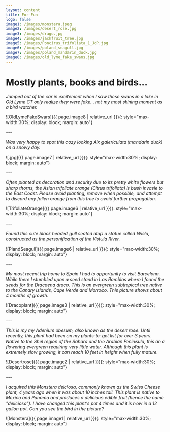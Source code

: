 ```yaml
---
layout: content
title: For-Fun
logo: false
image1: /images/monstera.jpeg
image2: /images/desert_rose.jpg
image3: /images/drago.jpg
image4: /images/jackfruit_tree.jpg
image5: /images/Poncirus_trifoliata_1_JdP.jpg
image6: /images/poland_seagull.jpg
image7: /images/poland_mandarin_duck.jpg
image8: /images/old_lyme_fake_swans.jpg
---
```


<h1>Mostly plants, books and birds...</h1>


*Jumped out of the car in excitement when I saw these swans in a lake in Old Lyme CT only realize they were fake... not my most shining moment as a bird watcher.*

![OldLymeFakeSwars]({{ page.image8 | relative_url }}){: style="max-width:30%; display: block; margin: auto"}

*---*


*Was very happy to spot this cozy looking Aix galericulata (mandarin duck) on a snowy day.*

![.jpg]({{ page.image7 | relative_url }}){: style="max-width:30%; display: block; margin: auto"}

*---*


*Often planted as decoration and security due to its pretty white flowers but sharp thorns, the Asian trifoliate orange (Citrus trifoliata) is bush invasie to the East Coast. Please avoid planting, remove when possible, and attempt to discard any fallen orange from this tree to avoid further propagation.*

![TrifoliateOrange]({{ page.image6 | relative_url }}){: style="max-width:30%; display: block; margin: auto"}

*---*


*Found this cute black headed gull seated atop a statue called Wisła, constructed as the personification of the Vistula River.*

![PlandSeagull]({{ page.image6 | relative_url }}){: style="max-width:30%; display: block; margin: auto"}

*---*


*My most recent trip home to Spain I had to opportunity to visit Barcelona. While there I stumbled upon a seed stand in Las Ramblas where I found the seeds for the Dracaena draco. This is an evergreen subtropical tree native to the Canary Islands, Cape Verde and Morroco. This picture shows about 4 months of growth.*

![Dracoplant]({{ page.image3 | relative_url }}){: style="max-width:30%; display: block; margin: auto"}

*---*


*This is my my Adenium obesum, also known as the desert rose. Until recently, this plant had been on my plants-to-get list for over 3 years. Native to the Shel region of the Sahara and the Arabian Peninsula, this an a flowering evergreen requiring very little water. Although this plant is extremely slow growing, it can reach 10 feet in height when fully mature.*

![Desertrose]({{ page.image2 | relative_url }}){: style="max-width:30%; display: block; margin: auto"}

*---*


*I acquired this Monstera delciosa, commonly known as the Swiss Cheese plant, 4 years ago when it was about 10 inches tall. This plant is native to Mexico and Panama and produces a delicious edible fruit (hence the name "deliciosa"). I have changed this plant's pot 4 times and it is now in a 12 gallon pot. Can you see the bird in the picture?*  

![Monstera]({{ page.image1 | relative_url }}){: style="max-width:30%; display: block; margin: auto"}

